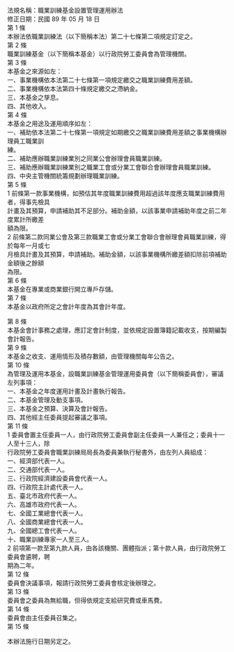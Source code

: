法規名稱：職業訓練基金設置管理運用辦法  
修正日期：民國 89 年 05 月 18 日  
第 1 條  
本辦法依職業訓練法（以下簡稱本法）第二十七條第二項規定訂定之。  
第 2 條  
職業訓練基金（以下簡稱本基金）以行政院勞工委員會為管理機關。  
第 3 條  
本基金之來源如左：  
一、事業機構依本法第二十七條第一項規定繳交之職業訓練費用差額。  
二、事業機構依本法第四十條規定繳交之滯納金。  
三、本基金之孳息。  
四、其他收入。  
第 4 條  
本基金之用途及運用順序如左：  
一、補助依本法第二十七條第一項規定如期繳交之職業訓練費用差額之事業機構辦理員工職業訓  
練。  
二、補助應辦職業訓練業別之同業公會辦理會員職業訓練。  
三、補助應辦職業訓練業別之職業工會或分業工會聯合會辦理會員職業訓練。  
四、中央主管機關統籌規劃辦理職業訓練。  
第 5 條  
1 前條第一款事業機構，如預估其年度職業訓練費用超過該年度應支職業訓練費用者，得事先檢具  
計畫及其預算，申請補助其不足部分。補助金額，以該事業申請補助年度之前二年度累計所繳差  
額為限。  
2 前條第二款同業公會及第三款職業工會或分業工會聯合會辦理會員職業訓練，得於每年一月或七  
月檢具計畫及其預算，申請補助。補助金額，以該事業機構所繳差額扣除前項補助金額後之餘額  
為限。  
第 6 條  
本基金在專業或商業銀行開立專戶存儲。  
第 7 條  
本基金以政府所定之會計年度為其會計年度。  


第 8 條  
本基金會計事務之處理，應訂定會計制度，並依規定設置簿籍記載收支，按期編製會計報告。  
第 9 條  
本基金之收支、運用情形及積存數額，由管理機關每年公告之。  
第 10 條  
為管理及運用本基金，設職業訓練基金管理運用委員會（以下簡稱委員會），審議左列事項：  
一、本基金之年度運用計畫及計畫執行報告。  
二、本基金管理及動支事項。  
三、本基金之預算、決算及會計報告。  
四、其他經主任委員提起審議之事項。  
第 11 條  
1 委員會置主任委員一人，由行政院勞工委員會副主任委員一人兼任之；委員十一人至十三人，除  
行政院勞工委員會職業訓練局局長為委員兼執行秘書外，由左列人員組成：  
一、經濟部代表一人。  
二、交通部代表一人。  
三、行政院經濟建設委員會代表一人。  
四、行政院主計處代表一人。  
五、臺北市政府代表一人。  
六、高雄市政府代表一人。  
七、全國工業總會代表一人。  
八、全國商業總會代表一人。  
九、全國總工會代表一人。  
十、職業訓練專家一人至三人。  
2 前項第一款至第九款人員，由各該機關、團體指派；第十款人員，由行政院勞工委員會遴聘，聘  
期為二年。  
第 12 條  
委員會決議事項，報請行政院勞工委員會核定後辦理之。  
第 13 條  
委員會之委員為無給職，但得依規定支給研究費或車馬費。  
第 14 條  
委員會由主任委員召集之。  
第 15 條  


本辦法施行日期另定之。  



